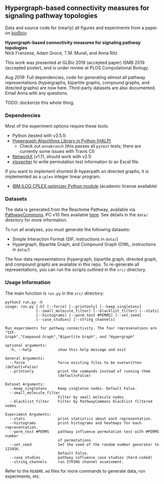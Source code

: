 ## Hypergraph-based connectivity measures for signaling pathway topologies

Data and source code for (nearly) all figures and experiments from a paper on [bioRxiv](https://doi.org/10.1101/593913):

**Hypergraph-based connectivity measures for signaling pathway topologies**  
Nick Franzese, Adam Groce, T.M. Murali, and Anna Ritz  

This work was presented at GLBio 2019 (accepted paper) ISMB 2019 (accepted poster), and is under review at PLOS Computational Biology.

_Aug 2019:_ Full dependencies, code for generating _almost_ all pathway representations (hypergraphs, bipartite graphs, compound graphs, and directed graphs) are now here.  Third-party datasets are also documented.  Email Anna with any questions.

TODO: dockerize this whole thing.

### Dependencies

Most of the experiment options require these tools:
- Python (tested with v3.5.1)
- [Hypergraph Algorithms Library in Python (HALP)](http://murali-group.github.io/halp/)
  - Check out `annabranch` (this passes all `pytest` tests; there are currently some issues with Travis CI)
- [NetworkX](https://networkx.github.io/) (v1.11, should work with v2.1)
- [xlsxwriter](https://xlsxwriter.readthedocs.io/) to write permutation test information to an Excel file.

If you want to implement shortest B-hyperpath on directed graphs, it is implemented as a `cplex` integer linear program.
- [IBM ILOG CPLEX optimizer Python module](https://www.ibm.com/analytics/cplex-optimizer) (academic license available)

### Datasets

The data is generated from the Reactome Pathway, available via [PathwayCommons](http://www.pathwaycommons.org/).  PC v10 files available [here](http://www.pathwaycommons.org/archives/PC2/v10/).  See details in the `data/` directory for more information.

To run all analyses, you must generate the following datasets:
- Simple Interaction Format (SIF, instructions in `data/`)
- Hypergraph, Bipartite Graph, and Compound Graph (OWL, instructions in `data/`)

The four data representations (hypergraph, bipartite graph, directed graph, and compound graph) are available in this repo.  To re-generate all representations, you can run the scripts outlined in the `src/` directory.  

### Usage Information

The main function is `run.py` in the `src/` directory:

```
python3 run.py -h
usage: run.py [-h] [--force] [--printonly] [--keep_singletons]
              [--small_molecule_filter] [--blacklist_filter] [--stats]
              [--histograms] [--perm_test #PERMS] [--set_seed]
              [--case_studies] [--string_channels]

Run experiments for pathway connectivity. The four represenations are "SIF-
Graph","Compound Graph","Bipartite Graph", and "Hypergraph"

optional arguments:
  -h, --help            show this help message and exit

General Arguments:
  --force               force existing files to be overwritten (default=False)
  --printonly           print the commands instead of running them
                        (default=False)

Dataset Arguments:
  --keep_singletons     Keep singleton nodes. Default False.
  --small_molecule_filter
                        Filter by small molecule nodes
  --blacklist_filter    Filter by PathwayCommons blacklist filtered nodes

Experiment Arguments:
  --stats               print statistics about each representation.
  --histograms          print histograms and heatmaps for each representation.
  --perm_test #PERMS    pathway influence permutation test with #PERMS number
                        of permutations.
  --set_seed            Set the seed of the random number generator to 123456.
                        Default False.
  --case_studies        pathway influence case studies (hard-coded)
  --string_channels     run STRING channel assessment.
  ```
Refer to the `README.md` files for more commands to generate data, run experiments, etc.
